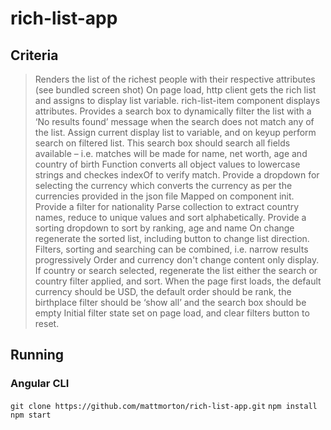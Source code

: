 # rich-list-app

## Criteria
> Renders the list of the richest people with their respective attributes (see bundled screen shot)
On page load, http client gets the rich list and assigns to display list variable. rich-list-item component displays attributes.
> Provides a search box to dynamically filter the list with a ‘No results found’ message when the search does not match any of the list.
Assign current display list to variable, and on keyup perform search on filtered list.
> This search box should search all fields available – i.e. matches will be made for name, net worth, age and country of birth
Function converts all object values to lowercase strings and checkes indexOf to verify match.
> Provide a dropdown for selecting the currency which converts the currency as per the currencies provided in the json file
Mapped on component init.
> Provide a filter for nationality
Parse collection to extract country names, reduce to unique values and sort alphabetically.
> Provide a sorting dropdown to sort by ranking, age and name
On change regenerate the sorted list, including button to change list direction.
> Filters, sorting and searching can be combined, i.e. narrow results progressively
Order and currency don't change content only display. If country or search selected, regenerate the list either the search or country filter applied, and sort.
> When the page first loads, the default currency should be USD, the default order should be rank, the birthplace filter should be ‘show all’ and the search box should be empty
Initial filter state set on page load, and clear filters button to reset.

## Running

### Angular CLI

`git clone https://github.com/mattmorton/rich-list-app.git`
`npm install`
`npm start`